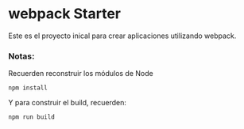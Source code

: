 # webpack Starter


Este es el proyecto inical para crear aplicaciones utilizando webpack.

### Notas:
Recuerden reconstruir los módulos de Node
```
npm install
```

Y para construir el build, recuerden:

```
npm run build 
```